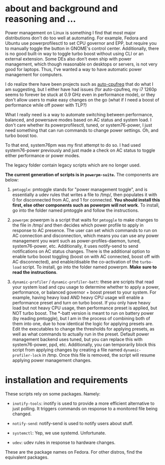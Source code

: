 # about and background and reasoning and ...

Power management on Linux is something I find that most major distributions don't do too well at automating. For example, Fedora and Ubuntu use powerprofilesctl to set CPU governor and EPP, but require you to manually toggle the button in GNOME's control center. Additionally, there is no good built-in way to toggle turbo boost without using CLI or an external extension. Some DEs also don't even ship with power management, which though reasonable on desktops or servers, is not very good for laptops. Thus, I've wanted a way to have automatic power management for computers.

I do realize there have been projects such as [auto-cpufreq](https://github.com/AdnanHodzic/auto-cpufreq) that do what I am suggesting, but I either have had issues (for auto-cpufreq, my i7 1260p seems to forever be stuck at 0.9 GHz even in performance mode), or they don't allow users to make easy changes on the go (what if I need a boost of performance while off power with TLP?)

What I really need is a way to automate switching between performance, balanced, and powersave modes based on AC status and system load. I don't care whether its powerprofilesctl, tuned, or system76-power, I just need something that can run commands to change power settings. Oh, and turbo boost too.

To that end, system76pm was my first attempt to do so. I had used system76-power previously and just made a check on AC status to toggle either performance or power modes.

The legacy folder contain legacy scripts which are no longer used.

**The current generation of scripts is in ```powerpm-suite```.** The components are below:

1) ```pmtoggle```: pmtoggle stands for "power management toggle", and is essentially a udev rules that writes a file to /tmp/, then populates it with 0 for disconnected from AC, and 1 for connected. **You should install this first, else other components such as powerpm will not work**. To install, go into the folder named pmtoggle and follow the instructions.

2) ```powerpm```: powerpm is a script that waits for ```pmtoggle``` to make changes to the file in /tmp/ and then decides which power profile to apply in response to AC presence. The user can set which commands to run on AC connection and disconnection, which means you can use any power management you want such as power-profiles-daemon, tuned, system76-power, etc. Additionally, it uses notify-send to send notifications on AC status changes. There is the additional option to enable turbo boost toggling (boost on with AC connected, boost off with AC disconnected), and enable/disable the co-activation of the ```turbo-load``` script. To install, go into the folder named powerpm. **Make sure to read the instructions**.

3) ```dynamic-profiler``` /  ```dynamic-profiler-batt```: these are scripts that read your system load and cpu usage to determine whether to apply a power, performance, or balanced governor + boost preset to your system. For example, having heavy load AND heavy CPU usage will enable a performance preset and turn on turbo boost. If you only have heavy load but not heavy CPU usage, then performance preset is applied, but NOT turbo boost. The *-batt version is meant to run on battery power (by reading pmtoggle), but I am in the process of combining both of them into one, due to how identical the logic for applying presets are. Edit the executables to change the thresholds for applying presets, as well as what commands to actually run in the preset. Default power management backend uses tuned, but you can replace this with system76-power, ppd, etc. Additionally, you can temporarily block this script from applying changes by creating a file named ```dynamic-profiler-lock``` in /tmp. Once this file is removed, the script will resume applying power management changes.

# installation and requirements

These scripts rely on some packages. Namely:

- ```inotify-tools```: inotify is used to provide a more efficient alternative to just polling. It triggers commands on response to a monitored file being changed.

- ```notify-send```: notify-send is used to notify users about stuff.

- ```systemctl```: Yep, we use systemd. Unfortunate.

- ```udev```: udev rules in response to hardware changes.

These are the package names on Fedora. For other distros, find the equivalent packages.